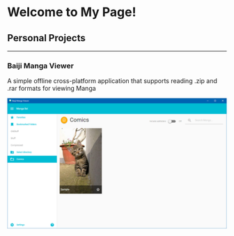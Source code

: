 # Welcome to My Page!

## Personal Projects 
---
### Baiji Manga Viewer

A simple offline cross-platform application that supports reading .zip and .rar formats for viewing Manga

![manga viewer main](/assets/images/main-with-sample.png)
